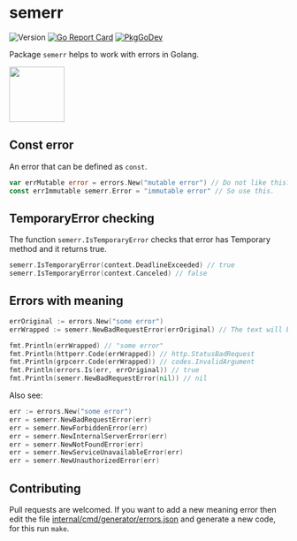 <!-- File is generated by "github.com/hedhyw/semerr"; DO NOT EDIT. -->

# semerr

![Version](https://img.shields.io/github/v/tag/hedhyw/semerr)
[![Go Report Card](https://goreportcard.com/badge/github.com/hedhyw/semerr)](https://goreportcard.com/report/github.com/hedhyw/semerr)
[![PkgGoDev](https://pkg.go.dev/badge/github.com/hedhyw/semerr)](https://pkg.go.dev/github.com/hedhyw/semerr?tab=doc)


Package `semerr` helps to work with errors in Golang.

<img alr="Go Bug" src="https://raw.githubusercontent.com/ashleymcnamara/gophers/master/GO_BUG.png" width="100px">

## Const error

An error that can be defined as `const`.

```go
var errMutable error = errors.New("mutable error") // Do not like this?
const errImmutable semerr.Error = "immutable error" // So use this.
```

## TemporaryError checking

The function `semerr.IsTemporaryError` checks that error has Temporary
method and it returns true.

```go
semerr.IsTemporaryError(context.DeadlineExceeded) // true
semerr.IsTemporaryError(context.Canceled) // false
```

## Errors with meaning

```go
errOriginal := errors.New("some error")
errWrapped := semerr.NewBadRequestError(errOriginal) // The text will be the same.

fmt.Println(errWrapped) // "some error"
fmt.Println(httperr.Code(errWrapped)) // http.StatusBadRequest
fmt.Println(grpcerr.Code(errWrapped)) // codes.InvalidArgument
fmt.Println(errors.Is(err, errOriginal)) // true
fmt.Println(semerr.NewBadRequestError(nil)) // nil
```

Also see:
```go
err := errors.New("some error")
err = semerr.NewBadRequestError(err)
err = semerr.NewForbiddenError(err)
err = semerr.NewInternalServerError(err)
err = semerr.NewNotFoundError(err)
err = semerr.NewServiceUnavailableError(err)
err = semerr.NewUnauthorizedError(err)
```

## Contributing

Pull requests are welcomed. If you want to add a new meaning error then
edit the file
[internal/cmd/generator/errors.json](internal/cmd/generator/errors.json)
and generate a new code, for this run `make`.
